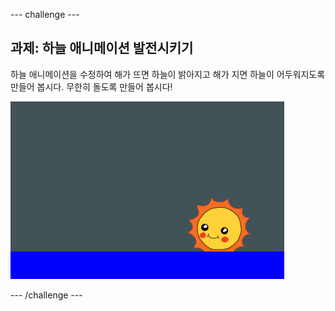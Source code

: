 --- challenge ---

## 과제: 하늘 애니메이션 발전시키기

하늘 애니메이션을 수정하여 해가 뜨면 하늘이 밝아지고 해가 지면 하늘이 어두워지도록 만들어 봅시다. 무한히 돌도록 만들어 봅시다!

![스크린샷](images/sunrise-sky-challenge.png)

--- /challenge ---